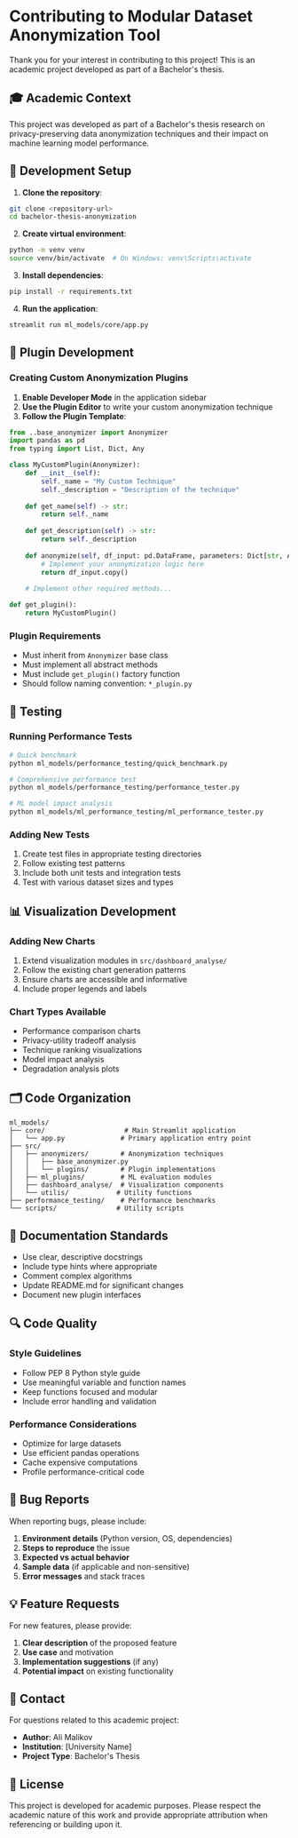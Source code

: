 # Contributing to Modular Dataset Anonymization Tool

Thank you for your interest in contributing to this project! This is an academic project developed as part of a Bachelor's thesis.

## 🎓 Academic Context

This project was developed as part of a Bachelor's thesis research on privacy-preserving data anonymization techniques and their impact on machine learning model performance.

## 🔧 Development Setup

1. **Clone the repository**:
```bash
git clone <repository-url>
cd bachelor-thesis-anonymization
```

2. **Create virtual environment**:
```bash
python -m venv venv
source venv/bin/activate  # On Windows: venv\Scripts\activate
```

3. **Install dependencies**:
```bash
pip install -r requirements.txt
```

4. **Run the application**:
```bash
streamlit run ml_models/core/app.py
```

## 🔌 Plugin Development

### Creating Custom Anonymization Plugins

1. **Enable Developer Mode** in the application sidebar
2. **Use the Plugin Editor** to write your custom anonymization technique
3. **Follow the Plugin Template**:

```python
from ..base_anonymizer import Anonymizer
import pandas as pd
from typing import List, Dict, Any

class MyCustomPlugin(Anonymizer):
    def __init__(self):
        self._name = "My Custom Technique"
        self._description = "Description of the technique"
    
    def get_name(self) -> str:
        return self._name
    
    def get_description(self) -> str:
        return self._description
    
    def anonymize(self, df_input: pd.DataFrame, parameters: Dict[str, Any], sa_col: str | None) -> pd.DataFrame:
        # Implement your anonymization logic here
        return df_input.copy()
    
    # Implement other required methods...

def get_plugin():
    return MyCustomPlugin()
```

### Plugin Requirements

- Must inherit from `Anonymizer` base class
- Must implement all abstract methods
- Must include `get_plugin()` factory function
- Should follow naming convention: `*_plugin.py`

## 🧪 Testing

### Running Performance Tests

```bash
# Quick benchmark
python ml_models/performance_testing/quick_benchmark.py

# Comprehensive performance test
python ml_models/performance_testing/performance_tester.py

# ML model impact analysis
python ml_models/ml_performance_testing/ml_performance_tester.py
```

### Adding New Tests

1. Create test files in appropriate testing directories
2. Follow existing test patterns
3. Include both unit tests and integration tests
4. Test with various dataset sizes and types

## 📊 Visualization Development

### Adding New Charts

1. Extend visualization modules in `src/dashboard_analyse/`
2. Follow the existing chart generation patterns
3. Ensure charts are accessible and informative
4. Include proper legends and labels

### Chart Types Available

- Performance comparison charts
- Privacy-utility tradeoff analysis
- Technique ranking visualizations
- Model impact analysis
- Degradation analysis plots

## 🗂️ Code Organization

```
ml_models/
├── core/                    # Main Streamlit application
│   └── app.py              # Primary application entry point
├── src/
│   ├── anonymizers/        # Anonymization techniques
│   │   ├── base_anonymizer.py
│   │   └── plugins/        # Plugin implementations
│   ├── ml_plugins/         # ML evaluation modules
│   ├── dashboard_analyse/  # Visualization components
│   └── utilis/            # Utility functions
├── performance_testing/    # Performance benchmarks
└── scripts/               # Utility scripts
```

## 📝 Documentation Standards

- Use clear, descriptive docstrings
- Include type hints where appropriate
- Comment complex algorithms
- Update README.md for significant changes
- Document new plugin interfaces

## 🔍 Code Quality

### Style Guidelines

- Follow PEP 8 Python style guide
- Use meaningful variable and function names
- Keep functions focused and modular
- Include error handling and validation

### Performance Considerations

- Optimize for large datasets
- Use efficient pandas operations
- Cache expensive computations
- Profile performance-critical code

## 🐛 Bug Reports

When reporting bugs, please include:

1. **Environment details** (Python version, OS, dependencies)
2. **Steps to reproduce** the issue
3. **Expected vs actual behavior**
4. **Sample data** (if applicable and non-sensitive)
5. **Error messages** and stack traces

## 💡 Feature Requests

For new features, please provide:

1. **Clear description** of the proposed feature
2. **Use case** and motivation
3. **Implementation suggestions** (if any)
4. **Potential impact** on existing functionality

## 📧 Contact

For questions related to this academic project:

- **Author**: Ali Malikov
- **Institution**: [University Name]
- **Project Type**: Bachelor's Thesis

## 📄 License

This project is developed for academic purposes. Please respect the academic nature of this work and provide appropriate attribution when referencing or building upon it.